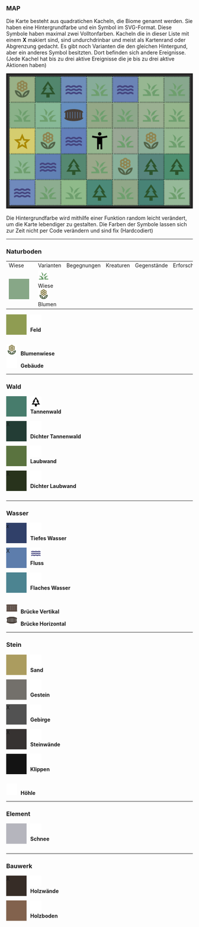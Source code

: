 <style>
    .tile{
        width: 55px;
        height: 55px;
        float: left;
        margin: 0 10px 0 0;
    }
    .symbol{
        width: 30px;
        height: 30px;
        margin: 0 5px 0 0;
    }
</style>

### MAP

Die Karte besteht aus quadratichen Kacheln, die Biome genannt werden. Sie haben eine Hintergrundfarbe und ein Symbol im SVG-Format. Diese Symbole haben maximal zwei Volltonfarben. Kacheln die in dieser Liste mit einem <b>X</b> makiert sind, sind undurchdrinbar und meist als Kartenrand oder Abgrenzung gedacht. Es gibt noch Varianten die den gleichen Hintergund, aber ein anderes Symbol besitzten. Dort befinden sich andere Ereignisse.
(Jede Kachel hat bis zu drei aktive Ereignisse die je bis zu drei aktive Aktionen haben)

<img src="./img/map.png">

Die Hintergrundfarbe wird mithilfe einer Funktion random leicht verändert, um die Karte lebendiger zu gestalten. Die Farben der Symbole lassen sich zur Zeit nicht per Code verändern und sind fix (Hardcodiert)

<hr>

### Naturboden

<table>
    <tr>
        <td>Wiese</td>
        <td>Varianten</td>
        <td>Begegnungen</td>
        <td>Kreaturen</td>
        <td>Gegenstände</td>
        <td>Erforschung</td>
        <td>Eingang</td>
        <td>Veränderung</td>
    </tr>
    <tr>
        <td><div style="background-color: #87a787;" class="tile"></div></td>
        <td>
            <img src="../assets/mapIcons/grass.svg" class="symbol"> Wiese<br>
            <img src="../assets/mapIcons/flower.svg" class="symbol"> Blumen
        </td>
        <td></td>
        <td></td>
        <td></td>
        <td></td>
        <td></td>
        <td></td>
    </tr>
</table>

<div style="background-color: #8F9C52;" class="tile"></div>
<img src="../assets/mapIcons/nothing.svg" class="symbol"><br>
<b>Feld</b><br><br>

<img src="../assets/mapIcons/flower.svg" class="symbol"> <b>Blumenwiese</b><br>
<img src="../assets/mapIcons/nothing.svg" class="symbol"> <b>Gebäude</b><br>

<hr>

### Wald

<div style="background-color: #477c6c;" class="tile"></div>
<img src="../assets/mapIcons/tree.svg" class="symbol"><br>
<b>Tannenwald</b> <br><br>

<div style="background-color: #233D35;" class="tile">X</div>
<img src="../assets/mapIcons/nothing.svg" class="symbol"><br>
<b>Dichter Tannenwald</b><br><br>

<div style="background-color: #5A733F;" class="tile"></div>
<img src="../assets/mapIcons/nothing.svg" class="symbol"><br>
<b>Laubwand</b><br><br>

<div style="background-color: #28331C;" class="tile">X</div>
<img src="../assets/mapIcons/nothing.svg" class="symbol"><br>
<b>Dichter Laubwand</b><br><br>

<hr>

### Wasser

<div style="background-color: #304069;" class="tile">x</div>
<img src="../assets/mapIcons/nothing.svg" class="symbol"><br>
<b>Tiefes Wasser</b><br><br>

<div style="background-color: #5d7dac;" class="tile">X</div>
<img src="../assets/mapIcons/water.svg" class="symbol"><br>
<b>Fluss</b> <br><br>

<div style="background-color: #4C8491;" class="tile"></div>
<img src="../assets/mapIcons/nothing.svg" class="symbol"><br>
<b>Flaches Wasser</b><br><br>

<img src="../assets/mapIcons/brigeV.svg" class="symbol"> <b>Brücke Vertikal</b><br>
<img src="../assets/mapIcons/brigeH.svg" class="symbol"> <b>Brücke Horizontal</b><br>

<hr>

### Stein

<div style="background-color: #AB9C5F;" class="tile"></div>
<img src="../assets/mapIcons/nothing.svg" class="symbol"><br>
<b>Sand</b><br><br>

<div style="background-color: #73706B;" class="tile"></div>
<img src="../assets/mapIcons/nothing.svg" class="symbol"><br>
<b>Gestein</b><br><br>

<div style="background-color: #525252;" class="tile">X</div>
<img src="../assets/mapIcons/nothing.svg" class="symbol"><br>
<b>Gebirge</b><br><br>

<div style="background-color: #363231;" class="tile">X</div>
<img src="../assets/mapIcons/nothing.svg" class="symbol"><br>
<b>Steinwände</b><br><br>

<div style="background-color: #131313;" class="tile">X</div>
<img src="../assets/mapIcons/nothing.svg" class="symbol"><br>
<b>Klippen</b><br><br>

<img src="../assets/mapIcons/nothing.svg" class="symbol"> <b>Höhle</b><br>

<hr>

### Element

<div style="background-color: #B5B5BD;" class="tile"></div>
<img src="../assets/mapIcons/nothing.svg" class="symbol"><br>
<b>Schnee</b><br><br>

<hr>

### Bauwerk

<div style="background-color: #362C26;" class="tile">X</div>
<img src="../assets/mapIcons/nothing.svg" class="symbol"><br>
<b>Holzwände</b><br><br>

<div style="background-color: #82624D;" class="tile"></div>
<img src="../assets/mapIcons/nothing.svg" class="symbol"><br>
<b>Holzboden</b><br><br>
